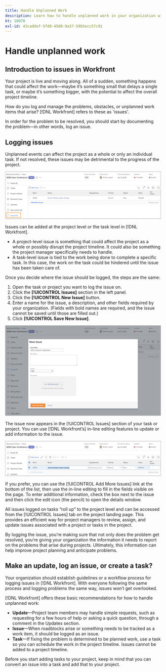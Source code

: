 ```yaml
---
title: Handle Unplanned Work
description: Learn how to handle unplanned work in your organization with Adobe Workfront.
kt: 10070
exl-id: 43caddaf-5fd8-4580-9a37-59b5ecc57c91
---
```

# Handle unplanned work

## Introduction to issues in Workfront

Your project is live and moving along. All of a sudden, something happens that could affect the work—maybe it’s something small that delays a single task, or maybe it’s something bigger, with the potential to affect the overall project timeline.

How do you log and manage the problems, obstacles, or unplanned work items that arise? [!DNL Workfront] refers to these as 'issues'.

In order for the problem to be resolved, you should start by documenting the problem—in other words, log an issue.

## Logging issues

Unplanned events can affect the project as a whole or only an individual task. If not resolved, these issues may be detrimental to the progress of the project.

![An image of the [!UICONTROL Issues] section in [!DNL Workfront]](assets/01-issue-list-project-level-generic.png)

Issues can be added at the project level or the task level in [!DNL Workfront].

* A project-level issue is something that could affect the project as a whole or possibly disrupt the project timeline. It could also be something the project manager specifically needs to handle.
* A task-level issue is tied to the work being done to complete a specific task. In this case, the work on the task could be hindered until the issue has been taken care of.

Once you decide where the issue should be logged, the steps are the same:

1. Open the task or project you want to log the issue on.
1. Click the **[!UICONTROL Issues]** section in the left panel.
1. Click the **[!UICONTROL New Issue]** button.
1. Enter a name for the issue, a description, and other fields required by your organization. (Fields with bold names are required, and the issue cannot be saved until those are filled out.)
1. Click **[!UICONTROL Save New Issue]**.

![An image of the [!UICONTROL New Issue] window in [!DNL Workfront]](assets/02-create-issue-details-window.png)

The issue now appears in the [!UICONTROL Issues] section of your task or project. You can use [!DNL Workfront’s] in-line editing features to update or add information to the issue.

![An image of [!DNL Workfront’s] in-line editing features to update or add information to the issue](assets/03-issue-list-inline-editing.png)

If you prefer, you can use the [!UICONTROL Add More Issues] link at the bottom of the list, then use the in-line editing to fill in the fields visible on the page. To enter additional information, check the box next to the issue and then click the edit icon (the pencil) to open the details window.

All issues logged on tasks “roll up” to the project level and can be accessed from the [!UICONTROL Issues] tab on the project landing page. This provides an efficient way for project managers to review, assign, and update issues associated with a project or tasks in the project.

By logging the issue, you’re making sure that not only does the problem get resolved, you’re giving your organization the information it needs to report on the problems that arise during projects. Ultimately, this information can help improve project planning and anticipate problems.

<!-- 
Learn more graphic and documentation articles/links
* Create issues
* Delete issues
* Edit issues
* View issues
-->

## Make an update, log an issue, or create a task?

Your organization should establish guidelines or a workflow process for logging issues in [!DNL Workfront]. With everyone following the same process and logging problems the same way, issues won’t get overlooked.

[!DNL Workfront] offers these basic recommendations for how to handle unplanned work:

* **Update**—Project team members may handle simple requests, such as requesting for a few hours of help or asking a quick question, through a comment in the Updates section.
* **Issue**—When roadblocks arise or something needs to be tracked as a work item, it should be logged as an issue.
* **Task**—If fixing the problem is determined to be planned work, use a task so you can schedule the work in the project timeline. Issues cannot be added to a project timeline.

Before you start adding tasks to your project, keep in mind that you can convert an issue into a task and add that to your project. <!-- Learn how to do this in Section 3 of this learning path. -->

